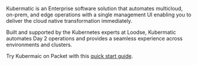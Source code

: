 <!-- <meta>
{
    "title":"Kubermatic",
    "slug":"kubermatic",
    "description":"Using Kubeermatic on Packet",
    "author":"Mo Lawler",
    "github":"usrdev",
    "tag":["Devops", "Integrations","K8s"]
}
</meta> -->

Kubermatic is an Enterprise software solution that automates multicloud, on-prem, and edge operations with a single management UI enabling you to deliver the cloud native transformation immediately.

Built and supported by the Kubernetes experts at Loodse, Kubermatic automates Day 2 operations and provides a seamless experience across environments and clusters.

Try Kubermaic on Packet with this [quick start guide](https://github.com/kubermatic/kubeone/tree/master/examples/terraform/packet).
